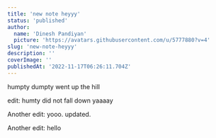 ```yaml
---
title: 'new note heyyy'
status: 'published'
author:
  name: 'Dinesh Pandiyan'
  picture: 'https://avatars.githubusercontent.com/u/5777880?v=4'
slug: 'new-note-heyyy'
description: ''
coverImage: ''
publishedAt: '2022-11-17T06:26:11.704Z'
---
```


humpty dumpty went up the hill

edit: humty did not fall down yaaaay



Another edit: yooo. updated.



Another edit: hello

